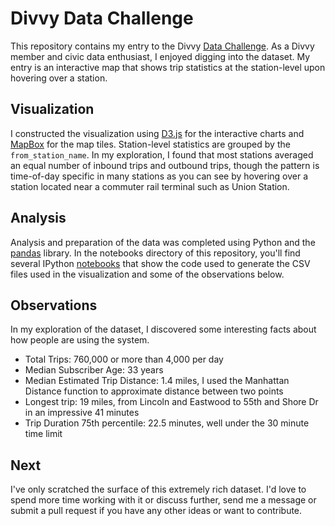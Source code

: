 Divvy Data Challenge
====================

This repository contains my entry to the Divvy [Data Challenge](https://divvybikes.com/datachallenge). As a Divvy member and civic data enthusiast, I enjoyed digging into the dataset. My entry is an interactive map that shows trip statistics at the station-level upon hovering over a station.

Visualization
-------------

I constructed the visualization using [D3.js](http://d3js.org/) for the interactive charts and [MapBox](https://www.mapbox.com/tour/) for the map tiles. Station-level statistics are grouped by the `from_station_name`. In my exploration, I found that most stations averaged an equal number of inbound trips and outbound trips, though the pattern is time-of-day specific in many stations as you can see by hovering over a station located near a commuter rail terminal such as Union Station. 

Analysis
--------

Analysis and preparation of the data was completed using Python and the [pandas](http://pandas.pydata.org/) library. In the notebooks directory of this repository, you'll find several IPython [notebooks](http://ipython.org/notebook) that show the code used to generate the CSV files used in the visualization and some of the observations below.

Observations
------------

In my exploration of the dataset, I discovered some interesting facts about how people are using the system.

* Total Trips: 760,000 or more than 4,000 per day
* Median Subscriber Age: 33 years
* Median Estimated Trip Distance: 1.4 miles, I used the Manhattan Distance function to approximate distance between two points
* Longest trip: 19 miles, from Lincoln and Eastwood to 55th and Shore Dr in an impressive 41 minutes
* Trip Duration 75th percentile: 22.5 minutes, well under the 30 minute time limit

Next
----

I've only scratched the surface of this extremely rich dataset. I'd love to spend more time working with it or discuss further, send me a message or submit a pull request if you have any other ideas or want to contribute.






